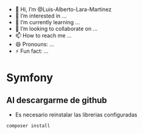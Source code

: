 - 👋 Hi, I’m @Luis-Alberto-Lara-Martinez
- 👀 I’m interested in ...
- 🌱 I’m currently learning ...
- 💞️ I’m looking to collaborate on ...
- 📫 How to reach me ...
- 😄 Pronouns: ...
- ⚡ Fun fact: ...

# Symfony
## Al descargarme de github
- Es necesario reinstalar las librerias configuradas
```bash
composer install
```
